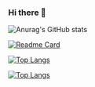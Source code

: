 ### Hi there 👋

![Anurag's GitHub stats](https://github-readme-stats.vercel.app/api?username=etiosa&show_icons=true&theme=radical)

[![Readme Card](https://github-readme-stats.vercel.app/api/pin/?username=etiosa&repo=github-readme-stats)](https://github.com/anuraghazra/github-readme-stats)

[![Top Langs](https://github-readme-stats.vercel.app/api/top-langs/?username=etiosa)](https://github.com/anuraghazra/github-readme-stats)


[![Top Langs](https://github-readme-stats.vercel.app/api/top-langs/?username=etiosa&layout=compact)](https://github.com/anuraghazra/github-readme-stats)
